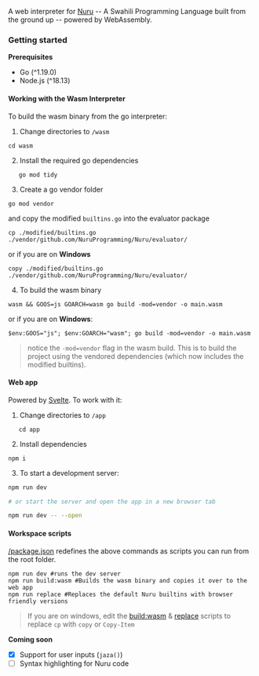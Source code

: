 A web interpreter for [Nuru](https://github.com/NuruProgramming/Nuru) -- A Swahili Programming Language built from the ground up -- powered by WebAssembly.  

### Getting started

**Prerequisites**
+ Go (^1.19.0)
+ Node.js (^18.13)

#### Working with the Wasm Interpreter
To build the wasm binary from the go interpreter: 

1. Change directories to `/wasm`

```shell
cd wasm
```

2. Install the required go dependencies
   
``` shell
   go mod tidy
```

3. Create a go vendor folder
```shell
go mod vendor
```

and copy the modified `builtins.go` into the evaluator package

```shell
cp ./modified/builtins.go ./vendor/github.com/NuruProgramming/Nuru/evaluator/
```

or if you are on **Windows**

```shell
copy ./modified/builtins.go ./vendor/github.com/NuruProgramming/Nuru/evaluator/
```

4. To build the wasm binary

```shell
wasm && GOOS=js GOARCH=wasm go build -mod=vendor -o main.wasm
```

or if you are on **Windows**:

```shell
$env:GOOS="js"; $env:GOARCH="wasm"; go build -mod=vendor -o main.wasm
```

> notice the `-mod=vendor` flag in the wasm build. This is to build the project using the vendored dependencies (which now includes the modified builtins).

#### Web app
Powered by [Svelte](https://svelte.dev/). To work with it:

1. Change directories to `/app`
   
```shell
   cd app
```

2. Install dependencies

```shell
npm i
```

3. To start a development server:

```bash
npm run dev

# or start the server and open the app in a new browser tab

npm run dev -- --open
```

#### Workspace scripts
[/package.json](https://github.com/Heracraft/nuru-playground/blob/main/package.json#L6) redefines the above commands as scripts you can run from the root folder.

```shell
npm run dev #runs the dev server
npm run build:wasm #Builds the wasm binary and copies it over to the web app
npm run replace #Replaces the default Nuru builtins with browser friendly versions
```

> If you are on windows, edit the [build:wasm](https://github.com/Heracraft/nuru-playground/blob/main/package.json#L11C18-L11C101) & [replace](https://github.com/Heracraft/nuru-playground/blob/main/package.json#L12) scripts to replace `cp` with `copy` or `Copy-Item`

**Coming soon**
- [x] Support for user inputs (`jaza()`)
- [ ] Syntax highlighting for Nuru code